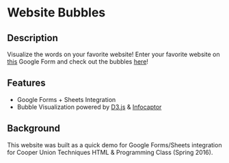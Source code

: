 # Website Bubbles

## Description

Visualize the words on your favorite website! Enter your favorite website on [this](https://docs.google.com/forms/d/1loNK5VYiN3nNrcRf7GPpIGtt5QtWy5Wz6mn4B0sMxyg/viewform) Google Form and check out the bubbles [here](http://ryannyunn.github.io/bubbles/)!

## Features

+ Google Forms + Sheets Integration
+ Bubble Visualization powered by [D3.js](https://d3js.org/) & [Infocaptor](http://www.infocaptor.com/bubble-my-page)

## Background

This website was built as a quick demo for Google Forms/Sheets integration for Cooper Union Techniques HTML & Programming Class (Spring 2016).